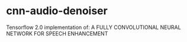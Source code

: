 # cnn-audio-denoiser
Tensorflow 2.0 implementation of: A FULLY CONVOLUTIONAL NEURAL NETWORK FOR SPEECH ENHANCEMENT
